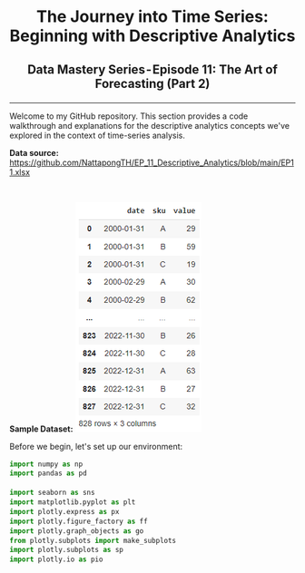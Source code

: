 # <p align="center"> The Journey into Time Series: Beginning with Descriptive Analytics  </p>
## <p align="center"> Data Mastery Series - Episode 11: The Art of Forecasting (Part 2) </p>

---

Welcome to my GitHub repository. This section provides a code walkthrough and explanations for the descriptive analytics concepts we've explored in the context of time-series analysis.

**Data source:** 
https://github.com/NattapongTH/EP_11_Descriptive_Analytics/blob/main/EP11.xlsx

$~$

**Sample Dataset:**
![alt](https://github.com/NattapongTH/EP_11_Descriptive_Analytics/blob/main/Photo/11.%20Dataset.png)

Before we begin, let's set up our environment:

```python 
import numpy as np
import pandas as pd

import seaborn as sns
import matplotlib.pyplot as plt
import plotly.express as px
import plotly.figure_factory as ff
import plotly.graph_objects as go
from plotly.subplots import make_subplots
import plotly.subplots as sp
import plotly.io as pio
```